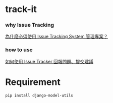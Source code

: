 # track-it

### why Issue Tracking

[為什麼必須使用 Issue Tracking System 管理專案？](http://blog.xdite.net/posts/2012/03/26/issue-tracking-project-management-agile)

### how to use
[如何使用 Issue Tracker 回報問題、提交建議](https://github.com/g0v/dev/wiki/%E5%A6%82%E4%BD%95%E4%BD%BF%E7%94%A8-Issue-Tracker-%E5%9B%9E%E5%A0%B1%E5%95%8F%E9%A1%8C%E3%80%81%E6%8F%90%E4%BA%A4%E5%BB%BA%E8%AD%B0)

Requirement
===========

``` shell
pip install django-model-utils
```
